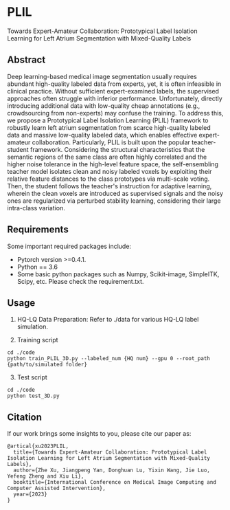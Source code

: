 # PLIL
Towards Expert-Amateur Collaboration: Prototypical Label Isolation Learning for Left Atrium Segmentation with Mixed-Quality Labels

## Abstract
Deep learning-based medical image segmentation usually requires abundant high-quality labeled data from experts, yet, it is often infeasible in clinical practice. Without sufficient expert-examined labels, the supervised approaches often struggle with inferior performance. Unfortunately, directly introducing additional data with low-quality cheap annotations (e.g., crowdsourcing from non-experts) may confuse the training. To address this, we propose a Prototypical Label Isolation Learning (PLIL) framework to robustly learn left atrium segmentation from scarce high-quality labeled data and massive low-quality labeled data, which enables effective expert-amateur collaboration. Particularly, PLIL is built upon the popular teacher-student framework. Considering the structural characteristics that the semantic regions of the same class are often highly correlated and the higher noise tolerance in the high-level feature space, the self-ensembling teacher model isolates clean and noisy labeled voxels by exploiting their relative feature distances to the class prototypes via multi-scale voting. Then, the student follows the teacher's instruction for adaptive learning, wherein the clean voxels are introduced as supervised signals and the noisy ones are regularized via perturbed stability learning, considering their large intra-class variation. 

## Requirements
Some important required packages include:
* Pytorch version >=0.4.1.
* Python == 3.6 
* Some basic python packages such as Numpy, Scikit-image, SimpleITK, Scipy, etc. Please check the requirement.txt.

## Usage

1. HQ-LQ Data Preparation:
Refer to ./data for various HQ-LQ label simulation.


2. Training script
```
cd ./code
python train_PLIL_3D.py --labeled_num {HQ num} --gpu 0 --root_path {path/to/simulated folder}
```

3. Test script 
```
cd ./code
python test_3D.py
```

## Citation
If our work brings some insights to you, please cite our paper as:
```
@artical{xu2023PLIL,
  title={Towards Expert-Amateur Collaboration: Prototypical Label Isolation Learning for Left Atrium Segmentation with Mixed-Quality Labels},
  author={Zhe Xu, Jiangpeng Yan, Donghuan Lu, Yixin Wang, Jie Luo, Yefeng Zheng and Xiu Li},
  booktitle={International Conference on Medical Image Computing and Computer Assisted Intervention},
  year={2023}
}
```   
